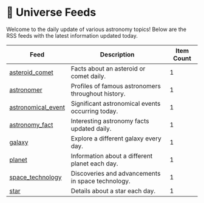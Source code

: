 # 🌌 Universe Feeds

Welcome to the daily update of various astronomy topics! Below are the RSS feeds with the latest information updated today.

| Feed | Description | Item Count |
|------|-------------|------------|
| [asteroid_comet](https://raw.githubusercontent.com/fabriziosalmi/uglyfeed-cdn/main/universe/asteroid_comet.xml) | Facts about an asteroid or comet daily. | 1 |
| [astronomer](https://raw.githubusercontent.com/fabriziosalmi/uglyfeed-cdn/main/universe/astronomer.xml) | Profiles of famous astronomers throughout history. | 1 |
| [astronomical_event](https://raw.githubusercontent.com/fabriziosalmi/uglyfeed-cdn/main/universe/astronomical_event.xml) | Significant astronomical events occurring today. | 1 |
| [astronomy_fact](https://raw.githubusercontent.com/fabriziosalmi/uglyfeed-cdn/main/universe/astronomy_fact.xml) | Interesting astronomy facts updated daily. | 1 |
| [galaxy](https://raw.githubusercontent.com/fabriziosalmi/uglyfeed-cdn/main/universe/galaxy.xml) | Explore a different galaxy every day. | 1 |
| [planet](https://raw.githubusercontent.com/fabriziosalmi/uglyfeed-cdn/main/universe/planet.xml) | Information about a different planet each day. | 1 |
| [space_technology](https://raw.githubusercontent.com/fabriziosalmi/uglyfeed-cdn/main/universe/space_technology.xml) | Discoveries and advancements in space technology. | 1 |
| [star](https://raw.githubusercontent.com/fabriziosalmi/uglyfeed-cdn/main/universe/star.xml) | Details about a star each day. | 1 |
